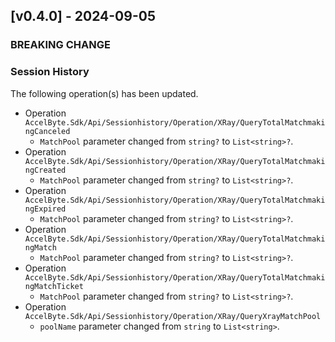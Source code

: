 <a name="v0.4.0"></a>
## [v0.4.0] - 2024-09-05

### BREAKING CHANGE

### Session History

The following operation(s) has been updated.
- Operation `AccelByte.Sdk/Api/Sessionhistory/Operation/XRay/QueryTotalMatchmakingCanceled`
    - `MatchPool` parameter changed from `string?` to `List<string>?`.
- Operation `AccelByte.Sdk/Api/Sessionhistory/Operation/XRay/QueryTotalMatchmakingCreated`
    - `MatchPool` parameter changed from `string?` to `List<string>?`.
- Operation `AccelByte.Sdk/Api/Sessionhistory/Operation/XRay/QueryTotalMatchmakingExpired`
    - `MatchPool` parameter changed from `string?` to `List<string>?`.
- Operation `AccelByte.Sdk/Api/Sessionhistory/Operation/XRay/QueryTotalMatchmakingMatch`
    - `MatchPool` parameter changed from `string?` to `List<string>?`.
- Operation `AccelByte.Sdk/Api/Sessionhistory/Operation/XRay/QueryTotalMatchmakingMatchTicket`
    - `MatchPool` parameter changed from `string?` to `List<string>?`.
- Operation `AccelByte.Sdk/Api/Sessionhistory/Operation/XRay/QueryXrayMatchPool`
    - `poolName` parameter changed from `string` to `List<string>`.